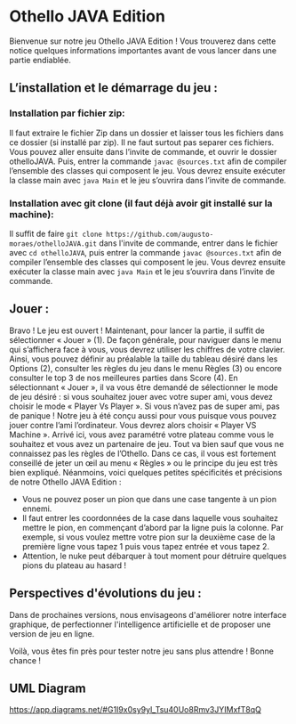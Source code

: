 # Othello JAVA Edition

Bienvenue sur notre jeu Othello JAVA Edition ! Vous trouverez dans cette notice quelques informations importantes avant de vous lancer dans une partie endiablée.

## L’installation et le démarrage du jeu : 

### Installation par fichier zip:
Il faut extraire le fichier Zip dans un dossier et laisser tous les fichiers dans ce dossier (si installé par zip). Il ne faut surtout pas separer ces fichiers.
Vous pouvez aller ensuite dans l’invite de commande, et ouvrir le dossier othelloJAVA. Puis, entrer la commande `javac @sources.txt` afin de compiler l’ensemble des classes qui composent le jeu. Vous devrez ensuite exécuter la classe main avec `java Main` et le jeu s’ouvrira dans l’invite de commande.

### Installation avec git clone (il faut déjà avoir git installé sur la machine):
Il suffit de faire `git clone https://github.com/augusto-moraes/othelloJAVA.git` dans l'invite de commande, entrer dans le fichier avec `cd othelloJAVA`, puis entrer la commande `javac @sources.txt` afin de compiler l’ensemble des classes qui composent le jeu. Vous devrez ensuite exécuter la classe main avec `java Main` et le jeu s’ouvrira dans l’invite de commande. 

## Jouer : 
Bravo ! Le jeu est ouvert ! Maintenant, pour lancer la partie, il suffit de sélectionner « Jouer » (1). De façon générale, pour naviguer dans le menu qui s’affichera face à vous, vous devrez utiliser les chiffres de votre clavier. Ainsi, vous pouvez définir au préalable la taille du tableau désiré dans les Options (2), consulter les règles du jeu dans le menu Règles (3) ou encore consulter le top 3 de nos meilleures parties dans Score (4). En sélectionnant « Jouer », il va vous être demandé de sélectionner le mode de jeu désiré : si vous souhaitez jouer avec votre super ami, vous devez choisir le mode « Player Vs Player ». Si vous n’avez pas de super ami, pas de panique ! Notre jeu à été conçu aussi pour vous puisque vous pouvez jouer contre l’ami l’ordinateur. Vous devrez alors choisir « Player VS Machine ». 
Arrivé ici, vous avez paramétré votre plateau comme vous le souhaitez et vous avez un partenaire de jeu. Tout va bien sauf que vous ne connaissez pas les règles de l’Othello. Dans ce cas, il vous est fortement conseillé de jeter un œil au menu « Règles » ou le principe du jeu est très bien expliqué. 
Néanmoins, voici quelques petites spécificités et précisions de notre Othello JAVA Edition : 
-	Vous ne pouvez poser un pion que dans une case tangente à un pion ennemi.
-	Il faut entrer les coordonnées de la case dans laquelle vous souhaitez mettre le pion, en commençant d’abord par la ligne puis la colonne. Par exemple, si vous voulez mettre votre pion sur la deuxième case de la première ligne vous tapez 1 puis vous tapez entrée et vous tapez 2.
-	Attention, le nuke peut débarquer à tout moment pour détruire quelques pions du plateau au hasard !

## Perspectives d'évolutions du jeu : 
Dans de prochaines versions, nous envisageons d'améliorer notre interface graphique, de perfectionner l'intelligence artificielle et de proposer une version de jeu en ligne. 


Voilà, vous êtes fin près pour tester notre jeu sans plus attendre ! 
Bonne chance ! 		

## UML Diagram
https://app.diagrams.net/#G1I9x0sy9yl_Tsu40Uo8Rmv3JYIMxfT8qQ

